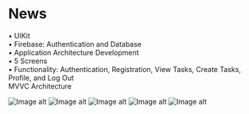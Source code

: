 # News


• UIKit<br>
• Firebase: Authentication and Database<br>
• Application Architecture Development<br>
• 5 Screens<br>
• Functionality: Authentication, Registration, View Tasks, Create Tasks, Profile, and Log Out<br>
MVVC Architecture<br>

![Image alt](https://github.com/nzhkv/News/blob/main/1.png)
![Image alt](https://github.com/nzhkv/News/blob/main/11.png)
![Image alt](https://github.com/nzhkv/News/blob/main/2.png)
![Image alt](https://github.com/nzhkv/News/blob/main/3.png)
![Image alt](https://github.com/nzhkv/News/blob/main/4.png)
